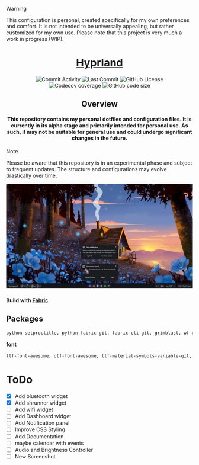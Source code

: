> [!WARNING]
> This configuration is personal, created specifically for my own preferences and comfort. It is not intended to be universally appealing, but rather customized for my own use. Please note that this project is very much a work in progress (WIP).

<div align = "center">

<h1><a href="https://github.com/S4NKALP/hyprland">Hyprland</a></h1>

<div align="center"><p>
<img alt="Commit Activity" src="https://img.shields.io/github/commit-activity/m/S4NKALP/hyprland?style=for-the-badge&logo=instatus&color=C9CBFF&logoColor=D9E0EE&labelColor=302D41" />
<img alt="Last Commit" src="https://img.shields.io/github/last-commit/S4NKALP/hyprland?style=for-the-badge&logo=instatus&color=ee999f&logoColor=D9E0EE&labelColor=302D41" />
<img src="https://img.shields.io/github/license/S4NKALP/hyprland?style=for-the-badge&logo=instatus&color=c69ff5&logoColor=D9E0EE&labelColor=302D41" alt="GitHub License"><br>
<img src="https://img.shields.io/github/watchers/S4NKALP/hyprland?style=for-the-badge&logo=bilibili&color=F5E0DC&logoColor=D9E0EE&labelColor=302D41" alt="Codecov coverage">
<img src="https://img.shields.io/github/repo-size/S4NKALP/hyprland?color=%23DDB6F2&label=SIZE&logo=instatus&style=for-the-badge&logoColor=D9E0EE&labelColor=302D41" alt="GitHub code size">
</div>

## Overview

<h4>This repository contains my personal dotfiles and configuration files. It is currently in its alpha stage and primarily intended for personal use. As such, it may not be suitable for general use and could undergo significant changes in the future.</h4>

</div>

> [!NOTE]
> Please be aware that this repository is in an experimental phase and subject to frequent updates. The structure and configurations may evolve drastically over time.

<img src ="assets/rice.png">

#### Build with **[Fabric](https://github.com/Fabric-Development/fabric)**

## Packages

```sh
python-setproctitle, python-fabric-git, fabric-cli-git, grimblast, wf-recoder, brightnessctl, gnome-bluetooth-3.0 cliphist, python-psutil python-loguru, adw-gtk-theme, power-profile-daemon, python-materialyoucolor-git, python-pywayland, python-pyxdg, python-pillow, python-numpy, python-requests,
```

**font**

```sh
ttf-font-awesome, otf-font-awesome, ttf-material-symbols-variable-git, ttf-google-sans, ttf-opensans, ttf-robot
```

# ToDo

- [x] Add bluetooth widget
- [x] Add shrunner widget
- [ ] Add wifi widget
- [ ] Add Dashboard widget
- [ ] Add Notification panel
- [ ] Improve CSS Styling
- [ ] Add Documentation
- [ ] maybe calendar with events
- [ ] Audio and Brightness Controller
- [ ] New Screenshot
